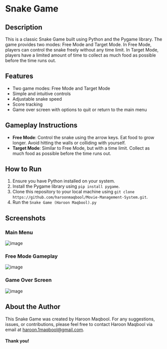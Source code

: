 # Snake Game

## Description
This is a classic Snake Game built using Python and the Pygame library. The game provides two modes: Free Mode and Target Mode. In Free Mode, players can control the snake freely without any time limit. In Target Mode, players have a limited amount of time to collect as much food as possible before the time runs out.

## Features
- Two game modes: Free Mode and Target Mode
- Simple and intuitive controls
- Adjustable snake speed
- Score tracking
- Game over screen with options to quit or return to the main menu

## Gameplay Instructions
- **Free Mode**: Control the snake using the arrow keys. Eat food to grow longer. Avoid hitting the walls or colliding with yourself.
- **Target Mode**: Similar to Free Mode, but with a time limit. Collect as much food as possible before the time runs out.

## How to Run
1. Ensure you have Python installed on your system.
2. Install the Pygame library using `pip install pygame`.
3. Clone this repository to your local machine using `git clone https://github.com/haroonmaqbool/Movie-Management-System.git`.
4. Run the `Snake Game (Haroon Maqbool).py`


## Screenshots
### Main Menu
![image](https://github.com/haroonmaqbool/Snake-Game-Pygame/assets/160936682/233645e4-8c73-4ef8-b2ec-65fb8372876f)
### Free Mode Gameplay
![image](https://github.com/haroonmaqbool/Snake-Game-Pygame/assets/160936682/9d84d96a-dce3-46a3-8cdb-1c61f142113e)
### Game Over Screen 
![image](https://github.com/haroonmaqbool/Snake-Game-Pygame/assets/160936682/b5abbc4a-8020-4170-9be0-0bcb1817c36b)

## About the Author

This Snake Game was created by Haroon Maqbool. For any suggestions, issues, or contributions, please feel free to contact Haroon Maqbool via email at [haroon.1maqbool@gmail.com](mailto:haroon.1maqbool@gmail.com).

#### Thank you!
